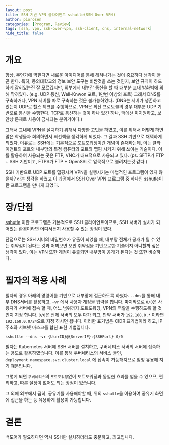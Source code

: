 ```yaml
---
layout: post
title: SSH 기반 VPN 클라이언트 sshutle(SSH Over VPN)
author: piorosen
categories: [Program, Review]
tags: [ssh, vpn, ssh-over-vpn, ssh-client, dns, internal-network]
hide_title: false
---
```


# 개요

항상, 무언가에 막힌다면 새로운 아이디어를 통해 헤쳐나가는 것이 중요하다 생각이 들곤 한다. 특히, 동의대학교의 정보 보안 도구는 비싼것을 쓰는 것인지, 보안 규칙이 하드하게 잡혀있는진 잘 모르겠지만, 외부에서 내부간 통신을 할 때 대부분 교내 방화벽에 의해 막혀있다. (e.g. UDP 통신, Well-Knwon 포트, 1만번 이상의 포트) 그래서 DNS를 구축하거나, VPN 서버를 따로 구축하는 것은 불가능하였다. (DNS는 서버가 생존하고 있는지 UDP로 헬스 체크를 수행하므로, VPN은 최신 프로토콜의 경우 대부분 UDP 기반으로 통신을 수행한다. TCP로 통신하는 것이 하나 있긴 하나, 맥에선 미지원하고, 보안상 문제로 사용이 금시되는 분위기이다.) 

그래서 교내에 VPN을 설치하기 위해서 다양한 고민을 하였고, 이를 위해서 어떻게 하면 많은 학생들과 회의하면서 최선책을 생각하게 되었다. 그 결과 SSH 기반으로 채택하게 되었다. 이유로는 SSH에는 기본적으로 포트포워딩이란 개념이 존재하는데, 이는 클라이언트의 포트와 내부망의 특정 컴퓨터의 포트와 맵핑 시키기 위해 쓰이는 기술이다. 이를 활용하여 사용되는 곳은 FTP, VNC가 대표적으로 사용되고 있다. (ps. SFTP가 FTP + SSH 기반이고, FTPS가 FTP + OpenSSL로 암묵적으로 불려지는것 같다.)

SSH 기반으로 UDP 포트를 맵핑시켜 VPN을 실행시키는 마법적인 프로그램이 있지 않을까? 라는 생각을 하였고 이 과정에서 SSH Over VPN 프로그램 중 하나인 sshutle이란 프로그램을 만나게 되었다.

# 장/단점

[sshutle](https://github.com/sshuttle/sshuttle) 이란 프로그램은 기본적으로 SSH 클라이언트이므로, SSH 서버가 설치가 되어있는 환경이라면 어디서든지 사용할 수 있는 장점이 있다. 

단점으로는 SSH 서버의 비밀번호가 유출이 되었을 때, 내부망 전체가 공개가 될 수 있는 취약점이 된다는 것과 어찌보면 보안 취약점을 기반으로한 기술이지 아니할까 싶은 생각이 있다. 이는 VPN 또한 계정이 유출되면 내부망이 공개가 된다는 것 또한 비슷하다.

# 필자의 적용 사례

필자의 경우 아래의 명령어를 기반으로 내부망에 접근하도록 하였다. `--dns`를 통해 내부 DNS서버를 활용하고, `-vr` 에서 사용자 계정을 입력을 합니다. 마지막으로 `0/0`은 사용자가 서버에 접속 할 때, 어느 범위까지 포트포워딩, VPN의 역할을 수행하도록 할 것인지 지정 합니다. `0/0`은 전체 서버의 모두 다가 되고, 만약 서버가 `192.168.0.*` 이라면 `192.168.0.0/24`으로 지정 하시면 됩니다. 이러한 표기법은 CIDR 표기법이라 하고, IP 주소와 서브넷 마스크를 합친 표현 기법입니다.

```
sshuttle --dns -vr {UserID}@{ServerIP}:{SSHPort} 0/0
```

필자는 Kubernetes 서버에 SSH 서버를 설치하고, 쿠버네티스 서버의 서버에 접속하는 용도로 활용하였습니다. 이를 통해 쿠버네티스의 서비스 들인, `deployment.namespace.svc.cluster.local` 에 접속이 가능해지므로 엄청 유용해 지기 떄문입니다.

그렇게 되면 `쿠버네티스`의 `포트포워딩`없이 포트포워딩과 동일한 효과를 얻을 수 있으므, 편리하고, 따른 설정이 없어도 되는 장점이 있습니다.

그 외에 외부에서 급히, 공유기를 사용해야할 때, 위의 `sshutle`을 이용하여 공유기 화면에 접근을 하는 등 유용하게 활용이 가능합니다.

# 결론

백도어가 필요하다면 역시 SSH만 설치하더라도 충분하고, 최고입니다.
 


